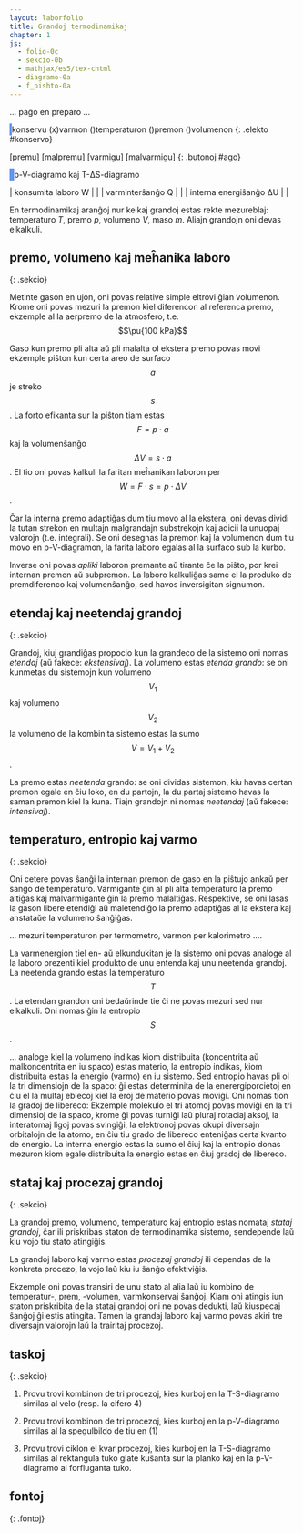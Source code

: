 ```yaml
---
layout: laborfolio
title: Grandoj termodinamikaj
chapter: 1
js:
  - folio-0c
  - sekcio-0b 
  - mathjax/es5/tex-chtml
  - diagramo-0a 
  - f_pishto-0a
---
```


... paĝo en preparo ...

<!--

La paĝo prezentas modelon de piŝto kun ideala gaso por enkonduki bazajn grandojn de termodinamiko.
Unu grando estas tenata konstanta, dum oni aplikas premon/malpremon aŭ varmon/malvarmon. La tri aliaj grandoj montriĝas la ŝanĝojn laŭ la modelo de ideala gaso.

sistemo           izolita neizolita fermita nefermita          
konstanta grando: Q/S     T         V       p
/agoj/
premu             +p+T-V  +p-V-S    -       -
malpremu          -p-T+V  -p+V+S    -       -
varmigu           -       -         +T+V+S  +T+p+S
malvarmigu        -       -         -T-V-S  -T-p-S


FARENDA, plej bone sur aparta(j) paĝo(j):

1. klarigu rilaton inter premo, volumeno kaj laboro: dp -> dV -> W
   (altigo de premo ĉu per volumenŝanĝo/laboro, ĉu per aldono de gaso...?)
2. enkonduku temperaturon kaj varmenergion, Q -> dT -> dp -> ...
3. enkonduku entropion kiel analogon de (negativa) premo(?) en la rilato d(T*S) = Q
      koncentriĝo de energio/varmo = malalta entropio / alta temperaturo ... 
      koncentriĝo de materio estas malalta volumeno / alta premo  
4... eble: simile enkonduku ĥemian potencialon kaj kvanton?

==> Prezentu modelon de ideala gaso, en kiu unu grando povas esti fiksita (V,p,T)
    kaj alia ŝanĝita (V,T,...) kaj montriĝas la influo al la aliaj grandoj.
    (laŭ teorie, ĉiam du estas liberaj kaj du dependaj variabloj 
    ne konsiderante provizore ĥemian potencialon/reakciojn)
==> prezentu ĉiam ankaŭ la kondiĉojn de la ekstera medio (temperaturo, premo)
==> klarigu inversigeblajn kaj neinversigeblajn procezojn
==> klarigu nociojn fermita kaj izolita sistemo - eble per butonoj "fermu", "izolu"?

-->



<style>
    canvas {
        border: 2px solid cornflowerblue;
    }
</style>

<canvas id="pishto" width="300" height="300"></canvas>
konservu (x)varmon ()temperaturon ()premon ()volumenon
{: .elekto #konservo}

[premu] [malpremu] [varmigu] [malvarmigu]
{: .butonoj #ago}


<canvas id="pV_dgr" width="300" height="300"></canvas>
<canvas id="TS_dgr" width="300" height="300"></canvas>
p-V-diagramo kaj T-ΔS-diagramo

| konsumita laboro W |<span id="laboro"/> |
| varminterŝanĝo Q |<span id="varmo"/> |
| interna energiŝanĝo ΔU |<span id="energio"/> |

<script>

const dT = 10; // paŝoj por varmigi/malvarmigi
const T_min = 200;
const T_max = 800;

const dp = 0.1e5; // paŝoj por premi/malpremi en Pa
const p_min = 0.01e5; // 1kPa t.e. centono de atm.
const p_max = 10e5; // 10-oblo de atm.

const V_min = 1e-3; // 1 l
const V_max = 5e-2; // 50 l

const S_min = -10.5;
const S_max = 10.5;

const cpishto = document.getElementById("pishto");
const modelo = new Diagramo(cpishto);
const piŝto = new Piŝto(modelo);
piŝto.T_min = T_min;
piŝto.T_max = T_max;

const pV_dgr = document.getElementById("pV_dgr");
const TS_dgr = document.getElementById("TS_dgr");
const dpV = new Diagramo(pV_dgr);
const dTS = new Diagramo(TS_dgr);

//const intervalo = 50; // 100 = 100 ms
//let ripetoj;

butone((ago) => {
    console.log(ago);
    switch (ago) {
        case "ago_premu": piŝto.premu(dp); break;
        case "ago_malpremu": piŝto.premu(-dp); break;
        case "ago_varmigu": piŝto.varmigu(dT); break;
        case "ago_malvarmigu": piŝto.varmigu(-dT); break;
    }

    // valoroj();
    diagramo_pentru();

    // evtl. adaptu butonojn
    buton_statoj(piŝto.konservata);
});

elekte((elekto,valoro) => {
    console.log(elekto+':'+valoro);
    // laŭ elektu ebligu certajn agojn, aliajn ne:
    buton_statoj(valoro);
    piŝto.konservata = valoro;
    piŝto.desegnu();
});

function buton_statoj(konservata) {
    const Tk = (konservata.startsWith("temp") || konservata.startsWith("varm"));
    // PLIBONIGU: lasta kondiĉoj (V) devus respekti ankoraŭ sekvan paŝon!
    ĝi("#ago_premu").disabled = !Tk || piŝto.gaso.premo()+dp > p_max || piŝto.gaso.volumeno < V_min; 
    ĝi("#ago_malpremu").disabled = !Tk || piŝto.gaso.premo()-dp < p_min || piŝto.gaso.volumeno > V_max;
    ĝi("#ago_varmigu").disabled = Tk || piŝto.gaso.temperaturo+dT > T_max || piŝto.gaso.volumeno > V_max;
    ĝi("#ago_malvarmigu").disabled = Tk || piŝto.gaso.temperaturo-dT < T_min || piŝto.gaso.volumeno < V_min;
}



// preparu kaj pentru komence ĉion
lanĉe(()=>{
    dgr_preparo();
    piŝto.desegnu();
    buton_statoj(piŝto.konservata);
});

function dgr_preparo() {
    dpV.viŝu();
    dpV.skalo_y(0,p_max/1e5,1,5,0,"·10⁵Pa");
    dpV.skalo_x(0,V_max*1000,1,10,0,"dm³");

    dTS.viŝu();
    const _Tmin = Math.floor(T_min/100)*100;
    const _Tmax = Math.ceil(T_max/100)*100;
    dTS.skalo_y(_Tmin,_Tmax,10,50,0,"K");
    dTS.skalo_x(S_min,S_max,1,2,0,"J/K");

    diagramo_pentru();
}


function diagramo_pentru() {
    const koloro = piŝto.Tkoloro(piŝto.gaso.temperaturo);

    let k = dpV.koord_xy(piŝto.gaso.volumeno*1000,piŝto.gaso.premo()/1e5);
    dpV.punkto(k.x,k.y,1,koloro);

    k = dTS.koord_xy(piŝto.gaso.entropio,piŝto.gaso.temperaturo);
    dTS.punkto(k.x,k.y,1,koloro);
}

function valoroj() {
    /*
    ĝi("#laboro").innerHTML = nombro(kciklo.suma_laboro(),3,"J");
    ĝi("#varmo").innerHTML = nombro(kciklo.suma_varmo(),3,"J");
    ĝi("#energio").innerHTML = nombro(kciklo.energiŝanĝo(),3,"J");
    */
}


</script>

En termodinamikaj aranĝoj nur kelkaj grandoj estas rekte mezureblaj: temperaturo *T*, premo *p*, volumeno *V*, maso *m*. Aliajn grandojn oni devas elkalkuli.

## premo, volumeno kaj meĥanika laboro
{: .sekcio}

Metinte gason en ujon, oni povas relative simple eltrovi ĝian volumenon. Krome oni povas mezuri la premon kiel diferencon al referenca premo, ekzemple al la aerpremo de la atmosfero, t.e. 
$$\pu{100 kPa}$$

Gaso kun premo pli alta aŭ pli malalta ol ekstera premo povas movi ekzemple piŝton kun certa areo de surfaco $$a$$ je streko $$s$$. La forto efikanta sur la piŝton tiam 
estas $$F = p \cdot a$$ kaj la volumenŝanĝo $$\Delta V = s \cdot a$$. El tio oni povas kalkuli la faritan meĥanikan laboron per $$W = F \cdot s = p \cdot \Delta V$$. 

Ĉar la interna premo adaptiĝas dum tiu movo al la ekstera, oni devas dividi la tutan strekon en multajn malgrandajn substrekojn kaj adicii la unuopaj valorojn (t.e. integrali).
Se oni desegnas la premon kaj la volumenon dum tiu movo en p-V-diagramon, la farita laboro egalas al la surfaco sub la kurbo. 

Inverse oni povas *apliki* laboron premante aŭ tirante ĉe la piŝto, por krei internan premon aŭ subpremon. La laboro kalkuliĝas same el la produko de premdiferenco kaj volumenŝanĝo, sed havos inversigitan signumon.

## etendaj kaj neetendaj grandoj
{: .sekcio}

Grandoj, kiuj grandiĝas propocio kun la grandeco de la sistemo oni nomas *etendaj* (aŭ fakece: *ekstensivaj*). La volumeno estas *etenda grando*:
se oni kunmetas du sistemojn kun volumeno $$V_1$$ kaj volumeno $$V_2$$ la volumeno de la kombinita sistemo estas la sumo $$V = V_1 + V_2$$.

La premo estas *neetenda* grando: se oni dividas sistemon, kiu havas certan premon egale en ĉiu loko, en du partojn, la du partaj sistemo havas la saman premon kiel la kuna. Tiajn grandojn ni nomas *neetendaj* (aŭ fakece: *intensivaj*).

## temperaturo, entropio kaj varmo
{: .sekcio}  

Oni cetere povas ŝanĝi la internan premon de gaso en la piŝtujo ankaŭ per ŝanĝo de temperaturo. Varmigante ĝin al pli alta temperaturo la premo altiĝas kaj malvarmigante ĝin la premo malaltiĝas.
Respektive, se oni lasas la gason libere etendiĝi aŭ maletendiĝo la premo adaptiĝas al la ekstera kaj anstataŭe la volumeno ŝanĝiĝas.

... mezuri temperaturon per termometro, varmon per kalorimetro ....

La varmenergion tiel en- aŭ elkundukitan je la sistemo oni povas analoge al la laboro prezenti kiel produkto de unu entenda kaj unu neetenda grandoj. La neetenda grando estas la temperaturo $$T$$. La etendan grandon oni bedaŭrinde tie ĉi ne povas mezuri sed nur elkalkuli. Oni nomas ĝin la entropio $$S$$.

... analoge kiel la volumeno indikas kiom distribuita (koncentrita aŭ malkoncentrita en iu spaco) estas materio, la entropio indikas,
kiom distribuita estas la energio (varmo) en iu sistemo. Sed entropio havas pli ol la tri dimensiojn de la spaco: ĝi estas
determinita de la enerergiporcietoj en ĉiu el la multaj eblecoj kiel la eroj de materio povas moviĝi. Oni nomas tion la gradoj de libereco:
Ekzemple molekulo el tri atomoj povas moviĝi en la tri dimensioj de la spaco, krome ĝi povas turniĝi laŭ pluraj rotaciaj aksoj, la interatomaj ligoj povas svingiĝi, la elektronoj povas okupi diversajn orbitalojn de la atomo, en ĉiu tiu grado de libereco enteniĝas certa kvanto de energio. 
La interna energio estas la sumo el ĉiuj kaj la entropio donas mezuron kiom egale distribuita la energio estas en ĉiuj gradoj de libereco.

## stataj kaj procezaj grandoj
{: .sekcio}

La grandoj premo, volumeno, temperaturo kaj entropio estas nomataj *stataj grandoj*, ĉar ili priskribas staton de termodinamika sistemo, sendepende laŭ kiu vojo tiu stato atingiĝis. 

La grandoj laboro kaj varmo estas *procezaj grandoj* ili dependas de la konkreta procezo, la vojo laŭ kiu iu ŝanĝo efektiviĝis. 

Ekzemple oni povas transiri de unu stato al alia laŭ iu kombino de temperatur-, prem, -volumen, varmkonservaj ŝanĝoj. Kiam oni atingis iun staton
priskribita de la stataj grandoj oni ne povas dedukti, laŭ kiuspecaj ŝanĝoj ĝi estis atingita. Tamen la grandaj laboro kaj varmo povas
akiri tre diversajn valorojn laŭ la trairitaj procezoj.

## taskoj
{: .sekcio}

1. Provu trovi kombinon de tri procezoj, kies kurboj en la  T-S-diagramo similas al velo (resp. la cifero 4)

2. Provu trovi kombinon de tri procezoj, kies kurboj en la p-V-diagramo similas al la spegulbildo de tiu en (1)

3. Provu trovi ciklon el kvar procezoj, kies kurboj en la T-S-diagramo similas al rektangula tuko glate kuŝanta sur la planko kaj
   en la p-V-diagramo al forfluganta tuko.

<!--

4. Provu trovi ciklon, kiu maksimumigas la gajnita laboron ricevitan el la sistemo per alkonduko de varmo. (Eblas ankaŭ apliki laboron aŭ elkonduki
   varmon dum la ciklo, sed la diferenca laboro gajnita estu plej eble granda kaj la diferenca alkondukata varmo plej eble malgranda)

5. Provu trovi ciklon, kiu gajnas varmon per apliko de laboro....

6. Provu trovi ciklon, kiu malvarmigas la gason per apliko de laboro....

-->

## fontoj
{: .fontoj}

